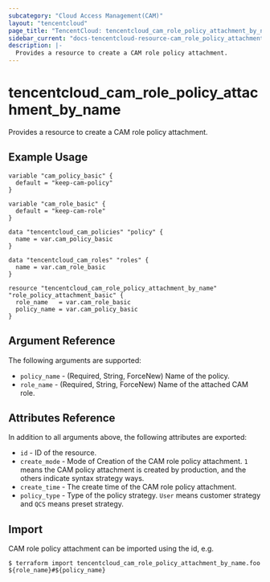 ```yaml
---
subcategory: "Cloud Access Management(CAM)"
layout: "tencentcloud"
page_title: "TencentCloud: tencentcloud_cam_role_policy_attachment_by_name"
sidebar_current: "docs-tencentcloud-resource-cam_role_policy_attachment_by_name"
description: |-
  Provides a resource to create a CAM role policy attachment.
---
```


# tencentcloud_cam_role_policy_attachment_by_name

Provides a resource to create a CAM role policy attachment.

## Example Usage

```hcl
variable "cam_policy_basic" {
  default = "keep-cam-policy"
}

variable "cam_role_basic" {
  default = "keep-cam-role"
}

data "tencentcloud_cam_policies" "policy" {
  name = var.cam_policy_basic
}

data "tencentcloud_cam_roles" "roles" {
  name = var.cam_role_basic
}

resource "tencentcloud_cam_role_policy_attachment_by_name" "role_policy_attachment_basic" {
  role_name   = var.cam_role_basic
  policy_name = var.cam_policy_basic
}
```

## Argument Reference

The following arguments are supported:

* `policy_name` - (Required, String, ForceNew) Name of the policy.
* `role_name` - (Required, String, ForceNew) Name of the attached CAM role.

## Attributes Reference

In addition to all arguments above, the following attributes are exported:

* `id` - ID of the resource.
* `create_mode` - Mode of Creation of the CAM role policy attachment. `1` means the CAM policy attachment is created by production, and the others indicate syntax strategy ways.
* `create_time` - The create time of the CAM role policy attachment.
* `policy_type` - Type of the policy strategy. `User` means customer strategy and `QCS` means preset strategy.


## Import

CAM role policy attachment can be imported using the id, e.g.

```
$ terraform import tencentcloud_cam_role_policy_attachment_by_name.foo ${role_name}#${policy_name}
```

